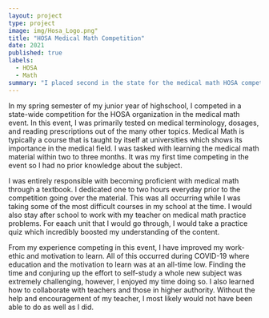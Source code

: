 ```yaml
---
layout: project
type: project
image: img/Hosa_Logo.png" 
title: "HOSA Medical Math Competition"
date: 2021
published: true
labels:
  - HOSA
  - Math
summary: "I placed second in the state for the medical math HOSA competition"
---
```




In my spring semester of my junior year of highschool, I competed in a state-wide competition for the HOSA organization in the medical math event. In this event, I was primarily tested on medical terminology, dosages, and reading prescriptions out of the many other topics. Medical Math is typically a course that is taught by itself at universities which shows its importance in the medical field. I was tasked with learning the medical math material within two to three months. It was my first time competing in the event so I had no prior knowledge about the subject.

I was entirely responsible with becoming proficient with medical math through a textbook. I dedicated one to two hours everyday prior to the competition going over the material. This was all occurring while I was taking some of the most difficult courses in my school at the time. I would also stay after school to work with my teacher on  medical math practice problems. For eaach unit that I would go through, I would take a practice quiz which incredibly boosted my understanding of the content.

From my experience competing in this event, I have improved my work-ethic and motivation to learn. All of this occurred during COVID-19 where education and the motivation to learn was at an all-time low. Finding the time and conjuring up the effort to self-study a whole new subject was extremely challenging, however, I enjoyed my time doing so. I also learned how to collaborate with teachers and those in higher authority. Without the help and encouragement of my teacher, I most likely would not have been able to do as well as I did.

